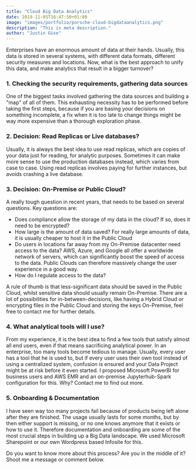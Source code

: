 ```yaml
---
title: "Cloud Big Data Analytics"
date: 2019-11-05T16:47:50+01:00
image: "images/portfolio/porsche-cloud-bigdataanalytics.png"
description: "This is meta description."
author: "Justin Güse"
---
```

Enterprises have an enormous amount of data at their hands. Usually, this data is stored in several systems, with different data formats, different security measures and locations. Now, what is the best approach to unify this data, and make analytics that result in a bigger turnover?

### 1. Checking the security requirements, gathering data sources

One of the biggest tasks involved gathering the data sources and building a "map" of all of them. This exhausting necessity has to be performed before taking the first steps, because if you are basing your decisions on something incomplete, a fix when it is too late to change things might be way more expensive than a thorough exploration phase.

### 2. Decision: Read Replicas or Live databases?

Usually, it is always the best idea to use read replicas, which are copies of your data just for reading, for analytic purposes. Sometimes it can make more sense to use the production databases instead, which varies from case to case. Using read replicas involves paying for further instances, but avoids crashing a live database.

### 3. Decision: On-Premise or Public Cloud?

A really tough question in recent years, that needs to be based on several questions. Key questions are:

* Does compliance allow the storage of my data in the cloud? If so, does it need to be encrypted?
* How large is the amount of data saved? For really large amounts of data, it is usually cheaper to host it in the Public Cloud
* Do users in locations far away from my On-Premise datacenter need access to the data? AWS, Azure, and Google all offer a worldwide network of servers, which can significantly boost the speed of access to the data. Public Clouds can therefore massively change the user experience in a good way.
* How do I regulate access to the data?

A rule of thumb is that less-significant data should be saved in the Public Cloud, whilst sensitive data should usually remain On-Premise. There are a lot of possibilities for in-between-decisions, like having a Hybrid Cloud or encrypting files in the Public Cloud and storing the keys On-Premise, feel free to contact me for further details.

### 4. What analytical tools will I use?

From my experience, it is the best idea to find a few tools that satisfy almost all end users, even if that means sacrificing analytical power. In an enterprise, too many tools become tedious to manage. Usually, every user has a tool that he is used to, but if every user uses their own tool instead of using a centralized system, confusion is ensured and your Data Project might be at risk before it even started.
I proposed Microsoft PowerBI for business users and AWS EMR and an on-premise Jupyterhub-Spark configuration for this. Why? Contact me to find out more.

### 5. Onboarding & Documentation

I have seen way too many projects fail because of products being left alone after they are finished. The usage usually lasts for some months, but by then either support is missing, or no one knows anymore that it exists or how to use it. Therefore documentation and onboarding are some of the most crucial steps in building up a Big Data landscape. We used Microsoft Sharepoint or our own Wordpress based Infosite for this.

Do you want to know more about this process? Are you in the middle of it? Shoot me a message or comment below.
